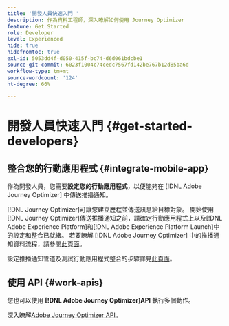 ```yaml
---
title: '開發人員快速入門 '
description: 作為資料工程師，深入瞭解如何使用 Journey Optimizer
feature: Get Started
role: Developer
level: Experienced
hide: true
hidefromtoc: true
exl-id: 5053dd4f-d050-415f-bc74-d6d061bdcbe1
source-git-commit: 6023f1004c74cedc7567fd142be767b12d85ba6d
workflow-type: tm+mt
source-wordcount: '124'
ht-degree: 66%

---
```


# 開發人員快速入門  {#get-started-developers}

## 整合您的行動應用程式 {#integrate-mobile-app}

作為開發人員，您需要&#x200B;**設定您的行動應用程式**，以便能夠在 [!DNL Adobe Journey Optimizer] 中傳送推播通知。

[!DNL Journey Optimizer]可讓您建立歷程並傳送訊息給目標對象。 開始使用[!DNL Journey Optimizer]傳送推播通知之前，請確定行動應用程式上以及[!DNL Adobe Experience Platform]和[!DNL Adobe Experience Platform Launch]中的設定和整合已就緒。 若要瞭解 [!DNL Adobe Journey Optimizer] 中的推播通知資料流程，請參閱[此頁面](../../push/push-gs.md)。

設定推播通知管道及測試行動應用程式整合的步驟詳見[此頁面](../../push/push-configuration.md)。

## 使用 API {#work-apis}

您也可以使用 **[!DNL Adobe Journey Optimizer]API** 執行多個動作。

深入瞭解[Adobe Journey Optimizer API](../../configuration/ajo-apis.md)。